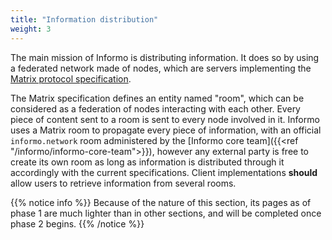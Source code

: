 ```yaml
---
title: "Information distribution"
weight: 3
---
```


The main mission of Informo is distributing information. It does so by using a
federated network made of nodes, which are servers implementing the [Matrix
protocol specification](https://matrix.org/docs/spec/).

The Matrix specification defines an entity named "room", which can be considered
as a federation of nodes interacting with each other. Every piece of content
sent to a room is sent to every node involved in it. Informo uses a Matrix room
to propagate every piece of information, with an official `informo.network` room
administered by the [Informo core team]({{<ref "/informo/informo-core-team">}}),
however any external party is free to create its own room as long as information
is distributed through it accordingly with the current specifications. Client
implementations **should** allow users to retrieve information from several
rooms.

{{% notice info %}}
Because of the nature of this section, its pages as of phase
1 are much lighter than in other sections, and will be completed once phase 2
begins.
{{% /notice %}}
